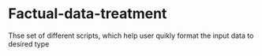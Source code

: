 # Factual-data-treatment
Thse set of different scripts, which help user quikly format the input data to desired type

